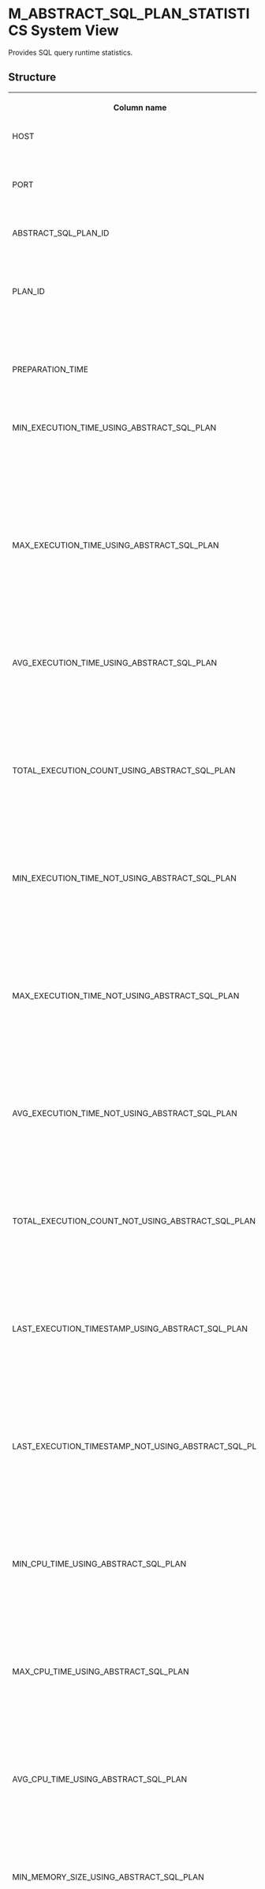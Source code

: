 <!-- loio35af7f289b924f7a9302f11629127f27 -->

# M\_ABSTRACT\_SQL\_PLAN\_STATISTICS System View

Provides SQL query runtime statistics.



## Structure


<table>
<tr>
<th valign="top">

Column name



</th>
<th valign="top">

Data type



</th>
<th valign="top">

Description



</th>
</tr>
<tr>
<td valign="top">

HOST



</td>
<td valign="top">

NVARCHAR\(64\)



</td>
<td valign="top">

Displays the host name.



</td>
</tr>
<tr>
<td valign="top">

PORT



</td>
<td valign="top">

INTEGER



</td>
<td valign="top">

Displays the port number.



</td>
</tr>
<tr>
<td valign="top">

ABSTRACT\_SQL\_PLAN\_ID



</td>
<td valign="top">

BIGINT



</td>
<td valign="top">

Displays the ID of the abstract SQL plan.



</td>
</tr>
<tr>
<td valign="top">

PLAN\_ID



</td>
<td valign="top">

BIGINT



</td>
<td valign="top">

Displays the logical plan ID as a non-negative value.



</td>
</tr>
<tr>
<td valign="top">

PREPARATION\_TIME



</td>
<td valign="top">

BIGINT



</td>
<td valign="top">

Displays the preparation time.



</td>
</tr>
<tr>
<td valign="top">

MIN\_EXECUTION\_TIME\_USING\_ABSTRACT\_SQL\_PLAN



</td>
<td valign="top">

BIGINT



</td>
<td valign="top">

Displays the minimum execution time of the plans generated with abstract SQL plans.



</td>
</tr>
<tr>
<td valign="top">

MAX\_EXECUTION\_TIME\_USING\_ABSTRACT\_SQL\_PLAN



</td>
<td valign="top">

BIGINT



</td>
<td valign="top">

Displays the maximum execution time of the plans generated with abstract SQL plans.



</td>
</tr>
<tr>
<td valign="top">

AVG\_EXECUTION\_TIME\_USING\_ABSTRACT\_SQL\_PLAN



</td>
<td valign="top">

BIGINT



</td>
<td valign="top">

Displays the average execution time of the plans generated with abstract SQL plans.



</td>
</tr>
<tr>
<td valign="top">

TOTAL\_EXECUTION\_COUNT\_USING\_ABSTRACT\_SQL\_PLAN



</td>
<td valign="top">

BIGINT



</td>
<td valign="top">

Displays the total number of executions of the plans generated with abstract SQL plans.



</td>
</tr>
<tr>
<td valign="top">

MIN\_EXECUTION\_TIME\_NOT\_USING\_ABSTRACT\_SQL\_PLAN



</td>
<td valign="top">

BIGINT



</td>
<td valign="top">

Displays the minimum execution time of the plans generated by the current optimizer.



</td>
</tr>
<tr>
<td valign="top">

MAX\_EXECUTION\_TIME\_NOT\_USING\_ABSTRACT\_SQL\_PLAN



</td>
<td valign="top">

BIGINT



</td>
<td valign="top">

Displays the maximum execution time of the plans generated by the current optimizer.



</td>
</tr>
<tr>
<td valign="top">

AVG\_EXECUTION\_TIME\_NOT\_USING\_ABSTRACT\_SQL\_PLAN



</td>
<td valign="top">

BIGINT



</td>
<td valign="top">

Displays the average execution time of the plans generated by the current optimizer.



</td>
</tr>
<tr>
<td valign="top">

TOTAL\_EXECUTION\_COUNT\_NOT\_USING\_ABSTRACT\_SQL\_PLAN



</td>
<td valign="top">

BIGINT



</td>
<td valign="top">

Displays the total number of executions of the plans generated by the current optimizer.



</td>
</tr>
<tr>
<td valign="top">

LAST\_EXECUTION\_TIMESTAMP\_USING\_ABSTRACT\_SQL\_PLAN



</td>
<td valign="top">

TIMESTAMP



</td>
<td valign="top">

Displays the statistics update time for the plans generated with abstract SQL plans.



</td>
</tr>
<tr>
<td valign="top">

LAST\_EXECUTION\_TIMESTAMP\_NOT\_USING\_ABSTRACT\_SQL\_PLAN



</td>
<td valign="top">

TIMESTAMP



</td>
<td valign="top">

Displays the statistics update time for the plans generated by the current optimizer.



</td>
</tr>
<tr>
<td valign="top">

MIN\_CPU\_TIME\_USING\_ABSTRACT\_SQL\_PLAN



</td>
<td valign="top">

BIGINT



</td>
<td valign="top">

Specifies the minimum CPU time of the plans generated with abstract SQL plans.



</td>
</tr>
<tr>
<td valign="top">

MAX\_CPU\_TIME\_USING\_ABSTRACT\_SQL\_PLAN



</td>
<td valign="top">

BIGINT



</td>
<td valign="top">

Specifies the maximum CPU time of the plans generated with abstract SQL plans.



</td>
</tr>
<tr>
<td valign="top">

AVG\_CPU\_TIME\_USING\_ABSTRACT\_SQL\_PLAN



</td>
<td valign="top">

BIGINT



</td>
<td valign="top">

Specifies the average CPU time of the plans generated with abstract SQL plans.



</td>
</tr>
<tr>
<td valign="top">

MIN\_MEMORY\_SIZE\_USING\_ABSTRACT\_SQL\_PLAN



</td>
<td valign="top">

BIGINT



</td>
<td valign="top">

Specifies the minimum memory size of the plans generated with abstract SQL plans.



</td>
</tr>
<tr>
<td valign="top">

MAX\_MEMORY\_SIZE\_USING\_ABSTRACT\_SQL\_PLAN



</td>
<td valign="top">

BIGINT



</td>
<td valign="top">

Specifies the maximum memory size of the plans generated with abstract SQL plans.



</td>
</tr>
<tr>
<td valign="top">

AVG\_MEMORY\_SIZE\_USING\_ABSTRACT\_SQL\_PLAN



</td>
<td valign="top">

BIGINT



</td>
<td valign="top">

Specifies the average memory size of the plans generated with abstract SQL plans.



</td>
</tr>
</table>

**Related Information**  


[ABSTRACT\_SQL\_PLANS System View](../021-System-Views/abstract-sql-plans-system-view-ba830ef.md "Lists information about abstract SQL plans.")

[M\_ABSTRACT\_SQL\_PLAN\_OVERVIEW System View](m-abstract-sql-plan-overview-system-view-03aa3ad.md "Provides the status of each Plan Stability Manager on every index server in SAP HANA.")

